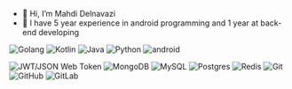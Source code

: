 - 👋 Hi, I’m Mahdi Delnavazi
- 👀 I have 5 year experience in android programming and 1 year at back-end developing



![Golang](https://img.shields.io/badge/golang-blue?style=for-the-badge&logo=go&logoColor=white)
![Kotlin](https://img.shields.io/badge/kotlin-yellow?style=for-the-badge&logo=Kotlin&logoColor=white)
![Java](https://img.shields.io/badge/Java-orange?style=for-the-badge&logo=Java&logoColor=white)
![Python](https://img.shields.io/badge/python-3670A0?style=for-the-badge&logo=python&logoColor=ffdd54)
![android](https://img.shields.io/badge/android-gren?style=for-the-badge&logo=android&logoColor=white)

![JWT/JSON Web Token](https://img.shields.io/badge/JWT-black?logo=JSON%20web%20tokens&style=for-the-badge)
![MongoDB](https://img.shields.io/badge/MongoDB-%234ea94b.svg?logo=mongodb&logoColor=white&style=for-the-badge)
![MySQL](https://img.shields.io/badge/mysql-%2300f.svg?logo=mysql&logoColor=white&style=for-the-badge)
![Postgres](https://img.shields.io/badge/postgres-%23316192.svg?logo=postgresql&logoColor=white&style=for-the-badge)
![Redis](https://img.shields.io/badge/redis-%23DD0031.svg?logo=redis&logoColor=white&style=for-the-badge)
![Git](https://img.shields.io/badge/git-%23F05033.svg?logo=git&logoColor=white&style=for-the-badge)
![GitHub](https://img.shields.io/badge/github-%23121011.svg?logo=github&logoColor=white&style=for-the-badge)
![GitLab](https://img.shields.io/badge/gitlab-%23181717.svg?logo=gitlab&logoColor=white&style=for-the-badge)

